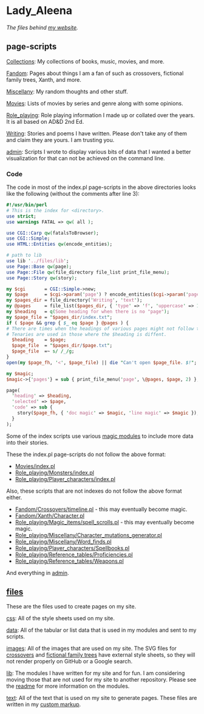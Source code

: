 # Lady_Aleena

*The files behind [my website](http://fantasy.xecu.net).*

## page-scripts

[Collections](Collections): My collections of books, music, movies, and more.

[Fandom](Fandom): Pages about things I am a fan of such as crossovers, fictional family trees, Xanth, and more.

[Miscellany](Miscellany): My random thoughts and other stuff.

[Movies](Movies): Lists of movies by series and genre along with some opinions.

[Role_playing](Role_playing): Role playing information I made up or collated over the years. It is all based on AD&D 2nd Ed.

[Writing](Writing): Stories and poems I have written. Please don't take any of them and claim they are yours. I am trusting you.

[admin](admin): Scripts I wrote to display various bits of data that I wanted a better visualization for that can not be achieved on the command line.

### Code

The code in most of the index.pl page-scripts in the above directories looks like the following (without the comments after line 3):

```perl
#!/usr/bin/perl
# This is the index for <directory>.
use strict;
use warnings FATAL => qw( all );

use CGI::Carp qw(fatalsToBrowser);
use CGI::Simple;
use HTML::Entities qw(encode_entities);

# path to lib
use lib '../files/lib';
use Page::Base qw(page);
use Page::File qw(file_directory file_list print_file_menu);
use Page::Story qw(story);

my $cgi       = CGI::Simple->new;
my $page      = $cgi->param('page') ? encode_entities($cgi->param('page'),'/<>"') : undef;
my $pages_dir = file_directory('Writing', 'text');
my @pages     = file_list($pages_dir, { 'type' => 'f', 'uppercase' => 1, 'sort' => 'article', 'text' => 1 });
my $heading   = q(Some heading for when there is no "page");
my $page_file = "$pages_dir/index.txt";
if ( $page && grep { $_ eq $page } @pages ) {
# There are times when the headings of various pages might not follow this format.
# Tenaries are used in those where the $heading is diffent.
  $heading    = $page;
  $page_file  = "$pages_dir/$page.txt";
  $page_file  =~ s/ /_/g;
}
open(my $page_fh, '<', $page_file) || die "Can't open $page_file. $!";

my $magic;
$magic->{'pages'} = sub { print_file_menu('page', \@pages, $page, 2) };

page(
  'heading' => $heading,
  'selected' => $page,
  'code' => sub {
    story($page_fh, { 'doc magic' => $magic, 'line magic' => $magic });
  }
);

```

Some of the index scripts use various [magic modules](files/lib/Page/Story/Magic) to include more data into their stories.

These the index.pl page-scripts do not follow the above format:

- [Movies/index.pl](Movies/index.pl)
- [Role_playing/Monsters/index.pl](Role_playing/Monsters/index.pl)
- [Role_playing/Player_characters/index.pl](Role_playing/Player_characters/index.pl)

Also, these scripts that are not indexes do not follow the above format either.

- [Fandom/Crossovers/timeline.pl](Fandom/Crossovers/timeline.pl) - this may eventually become magic.
- [Fandom/Xanth/Character.pl](Fandom/Xanth/Character.pl)
- [Role_playing/Magic_items/spell_scrolls.pl](Role_playing/Magic_items/spell_scrolls.pl) - this may eventually become magic.
- [Role_playing/Miscellany/Character_mutations_generator.pl](Role_playing/Miscellany/Character_mutations_generator.pl)
- [Role_playing/Miscellany/Word_finds.pl](Role_playing/Miscellany/Word_finds.pl)
- [Role_playing/Player_characters/Spellbooks.pl](Role_playing/Player_characters/Spellbooks.pl)
- [Role_playing/Reference_tables/Proficiencies.pl](Role_playing/Reference_tables/Proficiencies.pl)
- [Role_playing/Reference_tables/Weapons.pl](Role_playing/Reference_tables/Weapons.pl)

And everything in [admin](admin).

## [files](files)

These are the files used to create pages on my site.

[css](files/css): All of the style sheets used on my site.

[data](files/data): All of the tabular or list data that is used in my modules and sent to my scripts.

[images](files/images): All of the images that are used on my site. The SVG files for [crossovers](files/images/Fandom/Crossovers) and [fictional family trees](files/images/Fandom/Fictional_family_trees) have external style sheets, so they will not render properly on GitHub or a Google search.

[lib](files/lib): The modules I have written for my site and for fun. I am considering moving those that are not used for my site to another repository. Please see the [readme](files/lib/readme.md) for more information on the modules.

[text](files/text): All of the text that is used on my site to generate pages. These files are written in my [custom markup](files/lib/Page/Story.pod).
